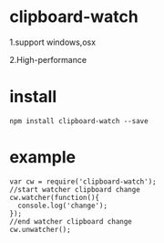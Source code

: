 # clipboard-watch

1.support windows,osx

2.High-performance

# install
    
    npm install clipboard-watch --save

# example

    var cw = require('clipboard-watch');
	//start watcher clipboard change
    cw.watcher(function(){
      console.log('change');
    });
	//end watcher clipboard change
	cw.unwatcher();
    
    

